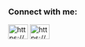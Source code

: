 <h3 align="left">Connect with me:</h3>
<p align="left">
<a href="https://linkedin.com/in/https://www.linkedin.com/in/abdul-mukhit-murtadho-b198521a6/" target="blank"><img align="center" src="https://raw.githubusercontent.com/rahuldkjain/github-profile-readme-generator/master/src/images/icons/Social/linked-in-alt.svg" alt="https://www.linkedin.com/in/abdul-mukhit-murtadho-b198521a6/" height="30" width="40" /></a>
<a href="https://www.youtube.com/c/https://www.youtube.com/channel/ucviw4po9gds9jo0xir7ao0w" target="blank"><img align="center" src="https://raw.githubusercontent.com/rahuldkjain/github-profile-readme-generator/master/src/images/icons/Social/youtube.svg" alt="https://www.youtube.com/channel/ucviw4po9gds9jo0xir7ao0w" height="30" width="40" /></a>
</p>
